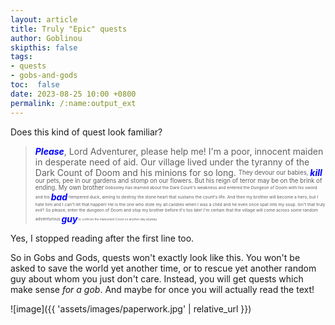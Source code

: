 ```yaml
---
layout: article
title: Truly "Epic" quests
author: Goblinou
skipthis: false
tags:
- quests
- gobs-and-gods
toc:  false
date: 2023-08-25 10:00 +0800
permalink: /:name:output_ext
---
```


Does this kind of quest look familiar?

> <span style="color:blue">***Please***</span>, Lord Adventurer, please help me!
I'm a poor, innocent maiden in desperate need of aid. 
Our village lived under the tyranny of the Dark Count of Doom and his minions for so long. 
<sub><sup>They devour our babies, </sup></sub><span style="color:blue">***kill***</span><sub><sup> our pets, pee in our gardens and stomp on our flowers.
But his reign of terror may be on the brink of ending. My own brother</sup></sub><sub><sup><sub><sup>
 Gobooley has learned about the Dark Count's weakness and entered the Dungeon of Doom with his sword and his </sup></sub></sup></sub> <span style="color:blue">***bad***</span><sub><sup><sub><sup>-tempered  duck, aiming to destroy the stone heart that sustains the count's life.
And then my brother will become a hero, but I hate him and I can't let that happen! 
He is the one who stole my all candies when I was a child and he even once spat into my soup. Isn't that truly evil? So please, enter the dungeon of Doom and stop my brother before it's too late! 
I'm certain that the village will come across some random adventurous </sup></sub></sup></sub><span style="color:blue">***guy***</span><sub><sup><sub><sup><sub><sup> to confront the malevolent Count on another day anyway.
</sup></sub></sup></sub></sup></sub>


Yes, I stopped reading after the first line too. 

So in Gobs and Gods, quests won't exactly look like this. You won't be asked to save the world yet another time, or to rescue yet another random guy about whom you just don't care.
Instead, you will get quests which make sense *for a gob*. And maybe for once you will actually read the text! 

![image]({{ 'assets/images/paperwork.jpg' | relative_url }})



